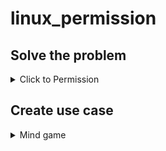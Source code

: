 # linux_permission 

## Solve the problem 

<details>
<summary>Click to Permission </summary>


```bash
# Steps to create and manage a user
1. Create a user named `<yournamep1>` with the following details:
    - Assign any user ID in the range of 9001 to 40001.
    - Set the shell for this user to `/bin/bash`.
    - Set the password for this user to `Hello@12345`.

2. Login with this user using the `su` command.

3. Perform the following actions:
    - Create folders custom_commands.
    - copy  date , cal , mkdir , rmdir commands to custom_commands folder.
    - add  custom_commands folder to your PATH variable permanently
    - Now modify permission of commands which you copied as given conditions.
    - yournamep1 must not able to run mkdir and rmdir commands 
    - make sure user can only run those command which you have copied except mkdir and rmdir 
    - 
```

</details>


## Create use case 

<details>
    <summary>Mind game</summary>

bash```

1. using root user  create a folder called /common/data and perform below steps
    -  create two users <yournameu11>   <yournameu22> 
    - create a group called manager 
    - change group of /common/data folder to manager 
    - both the users must be part of manager group 
    - owner of /common/data must be root 
2. Perform following action for permission 
    - make sure manager group members can do read write and execute in above directory
    - create some files and folder by each user 

```
</details>
